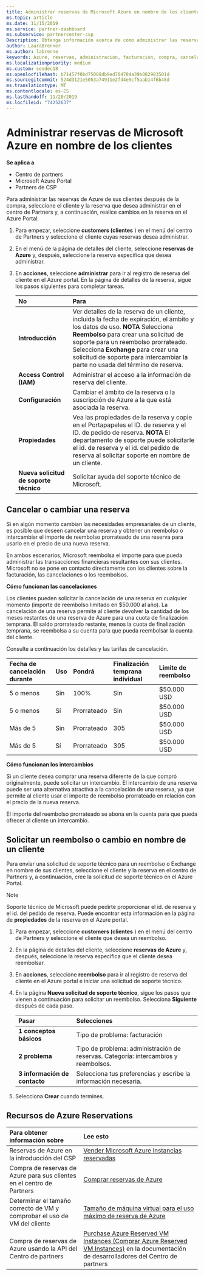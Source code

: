 ```yaml
---
title: Administrar reservas de Microsoft Azure en nombre de los clientes | Centro de partners
ms.topic: article
ms.date: 11/15/2019
ms.service: partner-dashboard
ms.subservice: partnercenter-csp
Description: Obtenga información acerca de cómo administrar las reservas de Azure en nombre de un cliente, incluido cómo cancelar una reserva, intercambiar una reserva o solicitar un reembolso.
author: LauraBrenner
ms.author: labrenne
keywords: Azure, reservas, administración, facturación, compra, cancelación, intercambio, cuota de finalización anticipada
ms.localizationpriority: medium
ms.custom: seodec18
ms.openlocfilehash: b71457f0bd75008db9ed704784a39b082983501d
ms.sourcegitcommit: 524d3121e5053a74911e2fd4e9cf5aab14f6b48d
ms.translationtype: MT
ms.contentlocale: es-ES
ms.lasthandoff: 11/20/2019
ms.locfileid: "74252637"
---
```

# <a name="manage-microsoft-azure-reservations-on-behalf-of-your-customers"></a>Administrar reservas de Microsoft Azure en nombre de los clientes       

**Se aplica a**

-  Centro de partners
-  Microsoft Azure Portal 
-  Partners de CSP

Para administrar las reservas de Azure de sus clientes después de la compra, seleccione el cliente y la reserva que desea administrar en el centro de Partners y, a continuación, realice cambios en la reserva en el Azure Portal. 

1. Para empezar, seleccione **customers (clientes** ) en el menú del centro de Partners y seleccione el cliente cuyas reservas desea administrar. 

2. En el menú de la página de detalles del cliente, seleccione **reservas de Azure** y, después, seleccione la reserva específica que desea administrar.  

3. En **acciones**, seleccione **administrar** para ir al registro de reserva del cliente en el Azure portal. En la página de detalles de la reserva, sigue los pasos siguientes para completar tareas.  

    | **No**   | **Para**    |
    |:-----------------------------|:-----------------|
    | **Introducción**   | Ver detalles de la reserva de un cliente, incluida la fecha de expiración, el ámbito y los datos de uso. **NOTA** Selecciona **Reembolso** para crear una solicitud de soporte para un reembolso prorrateado. Selecciona **Exchange** para crear una solicitud de soporte para intercambiar la parte no usada del término de reserva.  
    | **Access Control (IAM)**   | Administrar el acceso a la información de reserva del cliente.|
    | **Configuración**   | Cambiar el ámbito de la reserva o la suscripción de Azure a la que está asociada la reserva.    |
    | **Propiedades**   | Vea las propiedades de la reserva y copie en el Portapapeles el ID. de reserva y el ID. de pedido de reserva. **NOTA** El departamento de soporte puede solicitarle el id. de reserva y el id. del pedido de reserva al solicitar soporte en nombre de un cliente.    |
    | **Nueva solicitud de soporte técnico**    | Solicitar ayuda del soporte técnico de Microsoft.   |
 
## <a name="cancel-or-exchange-a-reservation"></a>Cancelar o cambiar una reserva 

Si en algún momento cambian las necesidades empresariales de un cliente, es posible que deseen cancelar una reserva y obtener un reembolso o intercambiar el importe de reembolso prorrateado de una reserva para usarlo en el precio de una nueva reserva.

En ambos escenarios, Microsoft reembolsa el importe para que pueda administrar las transacciones financieras resultantes con sus clientes. Microsoft no se pone en contacto directamente con los clientes sobre la facturación, las cancelaciones o los reembolsos.   
 

**Cómo funcionan las cancelaciones**

Los clientes pueden solicitar la cancelación de una reserva en cualquier momento (importe de reembolso limitado en $50.000 al año). La cancelación de una reserva permite al cliente devolver la cantidad de los meses restantes de una reserva de Azure para una cuota de finalización temprana. El saldo prorrateado restante, menos la cuota de finalización temprana, se reembolsa a su cuenta para que pueda reembolsar la cuenta del cliente. 

Consulte a continuación los detalles y las tarifas de cancelación.


|**Fecha de cancelación**<br> durante   |**Uso**    |**Pondrá**  |**Finalización temprana**<br> individual    |**Límite de reembolso** | 
|:----------------------------------|:------------|:-----------|:--------------------------------|:--------------|
|5 o menos                         | Sin          | 100%       | Sin                              | $50.000 USD   |
|5 o menos                         | Sí         | Prorrateado  | Sin                              | $50.000 USD   |
|Más de 5                        | Sin          | Prorrateado  | 305                             | $50.000 USD   |
|Más de 5                        | Sí         | Prorrateado  | 305                             | $50.000 USD   |


**Cómo funcionan los intercambios** 

Si un cliente desea comprar una reserva diferente de la que compró originalmente, puede solicitar un intercambio. El intercambio de una reserva puede ser una alternativa atractiva a la cancelación de una reserva, ya que permite al cliente usar el importe de reembolso prorrateado en relación con el precio de la nueva reserva. 

El importe del reembolso prorrateado se abona en la cuenta para que pueda ofrecer al cliente un intercambio.


## <a name="request-a-refund-or-exchange-on-behalf-of-a-customer"></a>Solicitar un reembolso o cambio en nombre de un cliente 

Para enviar una solicitud de soporte técnico para un reembolso o Exchange en nombre de sus clientes, seleccione el cliente y la reserva en el centro de Partners y, a continuación, cree la solicitud de soporte técnico en el Azure Portal. 

>[!NOTE]
>Soporte técnico de Microsoft puede pedirte proporcionar el id. de reserva y el id. del pedido de reserva. Puede encontrar esta información en la página de **propiedades** de la reserva en el Azure portal. 

1. Para empezar, seleccione **customers (clientes** ) en el menú del centro de Partners y seleccione el cliente que desea un reembolso. 

2. En la página de detalles del cliente, seleccione **reservas de Azure** y, después, seleccione la reserva específica que el cliente desea reembolsar.  

3. En **acciones**, seleccione **reembolso** para ir al registro de reserva del cliente en el Azure portal e iniciar una solicitud de soporte técnico.  

4. En la página **Nueva solicitud de soporte técnico**, sigue los pasos que vienen a continuación para solicitar un reembolso. Selecciona **Siguiente** después de cada paso. 

    |**Pasar**                    |**Selecciones**    |
    |:---------------------------|:-----------------|
    |**1 conceptos básicos**                |Tipo de problema: facturación  |
    |**2 problema**               |Tipo de problema: administración de reservas. Categoría: intercambios y reembolsos. |
    |**3 información de contacto**   |Selecciona tus preferencias y escribe la información necesaria. 

5.  Selecciona **Crear** cuando termines.

## <a name="azure-reservations-resources"></a>Recursos de Azure Reservations
|**Para obtener información sobre**   |**Lee esto**    |
|:-----------------------------|:-----------------|
|Reservas de Azure en la introducción del CSP  | [Vender Microsoft Azure instancias reservadas](azure-reservations.md) |
|Compra de reservas de Azure para sus clientes en el centro de Partners   |[Comprar reservas de Azure](azure-reservations-buying.md) |
|Determinar el tamaño correcto de VM y comprobar el uso de VM del cliente   |[Tamaño de máquina virtual para el uso máximo de reserva de Azure](azure-usage.md)   |
|Compra de reservas de Azure usando la API del Centro de partners | [Purchase Azure Reserved VM Instances (Comprar Azure Reserved VM Instances)](https://docs.microsoft.com/partner-center/develop/purchase-azure-reservations) en la documentación de desarrolladores del Centro de partners


